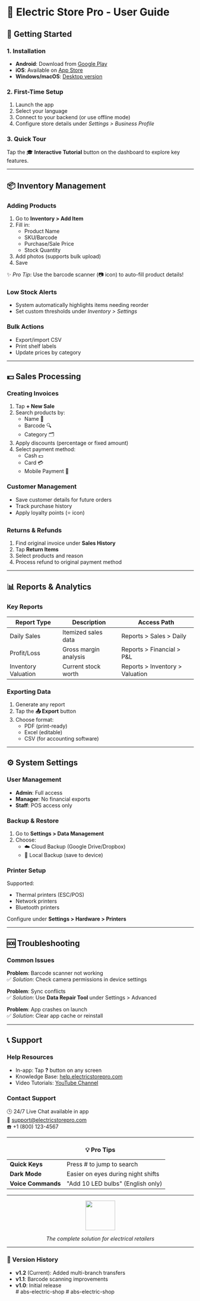 # 📘 Electric Store Pro - User Guide  
<!-- 
![App Interface Preview](https://via.placeholder.com/800x400/3B82F6/FFFFFF?text=User+Guide+Overview)   -->

## 🏁 Getting Started  

### 1. Installation  
- **Android**: Download from [Google Play](#)  
- **iOS**: Available on [App Store](#)  
- **Windows/macOS**: [Desktop version](#)  

### 2. First-Time Setup  
1. Launch the app  
2. Select your language  
3. Connect to your backend (or use offline mode)  
4. Configure store details under *Settings > Business Profile*  

### 3. Quick Tour  
Tap the 🎓 **Interactive Tutorial** button on the dashboard to explore key features.  

---

## 📦 Inventory Management  

### Adding Products  
1. Go to **Inventory > Add Item**  
2. Fill in:  
   - Product Name  
   - SKU/Barcode  
   - Purchase/Sale Price  
   - Stock Quantity  
3. Add photos (supports bulk upload)  
4. Save  

✨ *Pro Tip*: Use the barcode scanner (📷 icon) to auto-fill product details!  

### Low Stock Alerts  
- System automatically highlights items needing reorder  
- Set custom thresholds under *Inventory > Settings*  

### Bulk Actions  
- Export/import CSV  
- Print shelf labels  
- Update prices by category  

---

## 💵 Sales Processing  

### Creating Invoices  
1. Tap **+ New Sale**  
2. Search products by:  
   - Name 📛  
   - Barcode 🔍  
   - Category 🗂️  
3. Apply discounts (percentage or fixed amount)  
4. Select payment method:  
   - Cash 💵  
   - Card 💳  
   - Mobile Payment 📱  

### Customer Management  
- Save customer details for future orders  
- Track purchase history  
- Apply loyalty points (⭐ icon)  

### Returns & Refunds  
1. Find original invoice under **Sales History**  
2. Tap **Return Items**  
3. Select products and reason  
4. Process refund to original payment method  

---

## 📊 Reports & Analytics  

### Key Reports  
| Report Type | Description | Access Path |  
|------------|-------------|-------------|  
| Daily Sales | Itemized sales data | Reports > Sales > Daily |  
| Profit/Loss | Gross margin analysis | Reports > Financial > P&L |  
| Inventory Valuation | Current stock worth | Reports > Inventory > Valuation |  

### Exporting Data  
1. Generate any report  
2. Tap the **📤 Export** button  
3. Choose format:  
   - PDF (print-ready)  
   - Excel (editable)  
   - CSV (for accounting software)  

---

## ⚙️ System Settings  

### User Management  
- **Admin**: Full access  
- **Manager**: No financial exports  
- **Staff**: POS access only  

### Backup & Restore  
1. Go to **Settings > Data Management**  
2. Choose:  
   - ☁️ Cloud Backup (Google Drive/Dropbox)  
   - 📁 Local Backup (save to device)  

### Printer Setup  
Supported:  
- Thermal printers (ESC/POS)  
- Network printers  
- Bluetooth printers  

Configure under **Settings > Hardware > Printers**  

---

## 🆘 Troubleshooting  

### Common Issues  

**Problem**: Barcode scanner not working  
✅ *Solution*: Check camera permissions in device settings  

**Problem**: Sync conflicts  
✅ *Solution*: Use **Data Repair Tool** under Settings > Advanced  

**Problem**: App crashes on launch  
✅ *Solution*: Clear app cache or reinstall  

---

## 📞 Support  

### Help Resources  
- In-app: Tap **?** button on any screen  
- Knowledge Base: [help.electricstorepro.com](#)  
- Video Tutorials: [YouTube Channel](#)  

### Contact Support  
🕒 24/7 Live Chat available in app  
📧 support@electricstorepro.com  
☎️ +1 (800) 123-4567  

---

<div align="center">
  <h3>💡 Pro Tips</h3>
  <table>
    <tr>
      <td><strong>Quick Keys</strong></td>
      <td>Press # to jump to search</td>
    </tr>
    <tr>
      <td><strong>Dark Mode</strong></td>
      <td>Easier on eyes during night shifts</td>
    </tr>
    <tr>
      <td><strong>Voice Commands</strong></td>
      <td>"Add 10 LED bulbs" (English only)</td>
    </tr>
  </table>
</div>

---


<div align="center">
  <img src="https://via.placeholder.com/150/3B82F6/FFFFFF?text=ESP" width="80">
  <p><em>The complete solution for electrical retailers</em></p>
</div>  

---

### 🔄 Version History  
- **v1.2** (Current): Added multi-branch transfers  
- **v1.1**: Barcode scanning improvements  
- **v1.0**: Initial release  
#   a b s - e l e c t r i c - s h o p  
 #   a b s - e l e c t r i c - s h o p  
 